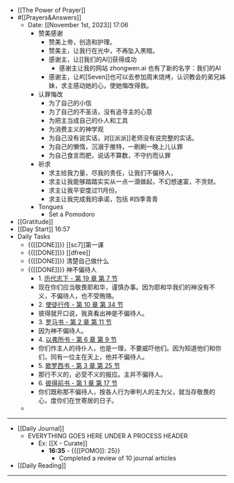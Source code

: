- [[The Power of Prayer]]
- #[[Prayers&Answers]]
    - Date: [[November 1st, 2023]] 17:06
        - 赞美感谢
            - 赞美上帝，创造和护理。
            - 赞美主，让我行在光中，不再坠入黑暗。
            - 感谢主，让[[我们的AI]]获得成功
                - 感谢主让我的网站 zhongwen.ai 也有了新的名字：我们的AI
            - 感谢主，让#[[Seven]]也可以去参加周末烧烤，认识教会的弟兄姊妹，求主感动她的心，使她悔改得救。
        - 认罪悔改
            - 为了自己的小信
            - 为了自己的不圣洁，没有追寻主的心意
            - 为把主当成自己的仆人和工具
            - 为消费主义的神学观
            - 为自己没有说实话，对[[派派]]老师没有说完整的实话。
            - 为自己的懒惰，沉溺于推特，一刷刷一晚上儿认罪
            - 为自己食言而肥，说话不算数，不守约而认罪
        - 祈求
            - 求主给我力量，尽我的责任，让我们不偏待人，
            - 求主让我能够踏踏实实从一点一滴做起，不幻想速富，不贪财。
            - 求主让我平安度过11月份。
            - 求主让我完成我的承诺，包括 #四季青青
        - Tongues
            - Set a Pomodoro
- [[Gratitude]]
- [[Day Start]] 16:57
- Daily Tasks
    - {{[[DONE]]}} [[sc7]]第一课
    - {{[[DONE]]}} [[dfree]]
    - {{[[DONE]]}} 清楚自己做什么
    - {{[[DONE]]}} 神不偏待人
        - 1. [历代志下 - 第 19 章 第 7 节](http://www.chinesebibleonline.com/book/2%20Chronicles/19)
        - 现在你们应当敬畏耶和华，谨慎办事。因为耶和华我们的神没有不义，不偏待人，也不受贿赂。
        - 2. [使徒行传 - 第 10 章 第 34 节](http://www.chinesebibleonline.com/book/Acts/10)
        - 彼得就开口说，我真看出神是不偏待人。
        - 3. [罗马书 - 第 2 章 第 11 节](http://www.chinesebibleonline.com/book/Romans/2)
        - 因为神不偏待人。
        - 4. [以弗所书 - 第 6 章 第 9 节](http://www.chinesebibleonline.com/book/Ephesians/6)
        - 你们作主人的待仆人，也是一理，不要威吓他们。因为知道他们和你们，同有一位主在天上，他并不偏待人。
        - 5. [歌罗西书 - 第 3 章 第 25 节](http://www.chinesebibleonline.com/book/Colossians/3)
        - 那行不义的，必受不义的报应。主并不偏待人。
        - 6. [彼得前书 - 第 1 章 第 17 节](http://www.chinesebibleonline.com/book/1%20Peter/1)
        - 你们既称那不偏待人，按各人行为审判人的主为父，就当存敬畏的心，度你们在世寄居的日子。
    - 
- ---
- [[Daily Journal]] 
    - EVERYTHING GOES HERE UNDER A PROCESS HEADER
        - Ex: [[X - Curate]]
            - **16:35** - {{[[POMO]]: 25}}
                -  Completed a review of 10 journal articles
- [[Daily Reading]]
- ---
